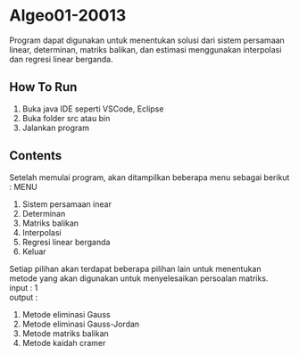# Algeo01-20013
Program dapat digunakan untuk menentukan solusi dari sistem persamaan linear, determinan, matriks balikan, dan estimasi menggunakan interpolasi dan regresi linear berganda.

## How To Run
1. Buka java IDE seperti VSCode, Eclipse
2. Buka folder src atau bin
3. Jalankan program


## Contents
Setelah memulai program, akan ditampilkan beberapa menu sebagai berikut :
MENU
1. Sistem persamaan inear
2. Determinan
3. Matriks balikan
4. Interpolasi
5. Regresi linear berganda 
6. Keluar

Setiap pilihan akan terdapat beberapa pilihan lain untuk menentukan metode yang akan digunakan untuk menyelesaikan persoalan matriks. \
input : 1
\
output :
1. Metode eliminasi Gauss
2. Metode eliminasi Gauss-Jordan
3. Metode matriks balikan
4. Metode kaidah cramer




